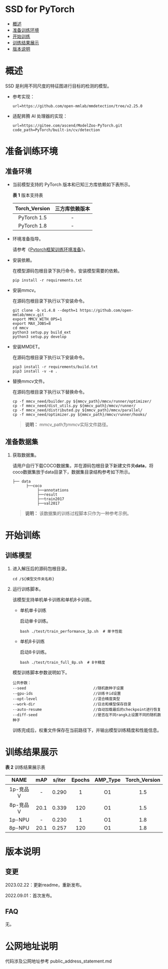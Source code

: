 # SSD for PyTorch

-   [概述](概述.md)
-   [准备训练环境](准备训练环境.md)
-   [开始训练](开始训练.md)
-   [训练结果展示](训练结果展示.md)
-   [版本说明](版本说明.md)


# 概述
SSD 是利用不同尺度的特征图进行目标的检测的模型。

- 参考实现：

  ```
  url=https://github.com/open-mmlab/mmdetection/tree/v2.25.0
  ```

- 适配昇腾 AI 处理器的实现：

  ```
  url=https://gitee.com/ascend/ModelZoo-PyTorch.git
  code_path=PyTorch/built-in/cv/detection
  ```


# 准备训练环境

## 准备环境

- 当前模型支持的 PyTorch 版本和已知三方库依赖如下表所示。

  **表 1**  版本支持表

  | Torch_Version      | 三方库依赖版本                                 |
  | :--------: | :----------------------------------------------------------: |
  | PyTorch 1.5 | - |
  | PyTorch 1.8 | - |
  
- 环境准备指导。

  请参考《[Pytorch框架训练环境准备](https://www.hiascend.com/document/detail/zh/ModelZoo/pytorchframework/ptes)》。
  
- 安装依赖。

  在模型源码包根目录下执行命令，安装模型需要的依赖。
  ```shell
  pip install -r requirements.txt
  ```

- 安装mmcv。

  在源码包根目录下执行以下安装命令。
  
  ```shell
  git clone -b v1.4.8 --depth=1 https://github.com/open-mmlab/mmcv.git
  export MMCV_WITH_OPS=1
  export MAX_JOBS=8
  cd mmcv
  python3 setup.py build_ext
  python3 setup.py develop
  ```
- 安装MMDET。

  在源码包根目录下执行以下安装命令。

  ```shell
  pip3 install -r requirements/build.txt
  pip3 install -v -e .
  ```
- 替换mmcv文件。

  在源码包根目录下执行以下替换命令。

  ```shell
  cp -f mmcv_need/builder.py ${mmcv_path}/mmcv/runner/optimizer/
  cp -f mmcv_need/dist_utils.py ${mmcv_path}/mmcv/runner/
  cp -f mmcv_need/distributed.py ${mmcv_path}/mmcv/parallel/
  cp -f mmcv_need/optimizer.py ${mmcv_path}/mmcv/runner/hooks/
  ```
  > **说明：** 
  >mmcv_path为mmcv实际文件路径。


## 准备数据集

1. 获取数据集。

   请用户自行下载COCO数据集，并在源码包根目录下新建文件夹**data**，将coco数据集放于data目录下，数据集目录结构参考如下所示。

   ```
   ├── data
         ├──coco
              ├──annotations     
              ├──result
              ├──train2017
              ├──val2017                            
   ```

   > **说明：** 
   >该数据集的训练过程脚本只作为一种参考示例。


# 开始训练

## 训练模型

1. 进入解压后的源码包根目录。

   ```
   cd /${模型文件夹名称} 
   ```

2. 运行训练脚本。

   该模型支持单机单卡训练和单机8卡训练。

   - 单机单卡训练

     启动单卡训练。

     ```shell
     bash ./test/train_performance_1p.sh  # 单卡性能
     ```

   - 单机8卡训练

     启动8卡训练。

     ```shell
     bash ./test/train_full_8p.sh  # 8卡精度
     ```

   模型训练脚本参数说明如下。
   
   ```
   公共参数：
   --seed                              //随机数种子设置
   --gpu-ids                           //训练卡id设置
   --opt-level                         //混合精度类型
   --work-dir                          //日志和模型保存目录     
   --auto-resume                       //自动加载最后的checkpoint进行恢复
   --diff-seed                         //是否在不同rangk上设置不同的随机数种子
   ```
   
   训练完成后，权重文件保存在当前路径下，并输出模型训练精度和性能信息。


# 训练结果展示

**表 2**  训练结果展示表

| NAME    | mAP |  s/iter | Epochs | AMP_Type | Torch_Version |
| :-----: | :---: | :--: | :----: | :------: | :------: |
| 1p-竞品V | -     |  0.290 | 1   |       O1 | 1.5 |
| 8p-竞品V | 20.1 | 0.339 | 120    |       O1 | 1.5 |
| 1p-NPU  | -     |  0.230 | 1   |       O1 | 1.8 |
| 8p-NPU  | 20.1 | 0.257 | 120    |       O1 | 1.8 |

# 版本说明

## 变更

2023.02.22：更新readme，重新发布。

2022.09.01：首次发布。

## FAQ

无。

# 公网地址说明

代码涉及公网地址参考 public_address_statement.md